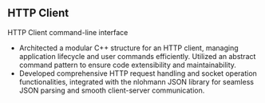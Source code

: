 ## HTTP Client

HTTP Client command-line interface

- Architected a modular C++ structure for an HTTP client, managing application lifecycle and user commands efficiently. Utilized an abstract command pattern to ensure code extensibility and maintainability.
- Developed comprehensive HTTP request handling and socket operation functionalities, integrated with the nlohmann JSON library for seamless JSON parsing and smooth client-server communication.
